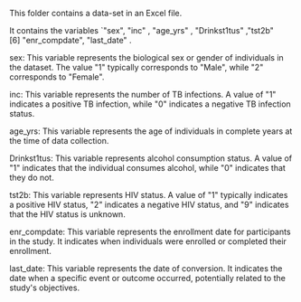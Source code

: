 This folder contains a  data-set in an Excel file.

It contains the variables `"sex", "inc" , "age_yrs" , "Drinkst1tus" ,"tst2b"       
[6] "enr_compdate", "last_date"  .

sex: This variable represents the biological sex or gender of individuals in the dataset. The value "1" typically corresponds to "Male", while "2" corresponds to "Female".

inc: This variable represents the number of TB infections. A value of "1" indicates a positive TB infection, while "0" indicates a negative TB infection status.

age_yrs: This variable represents the age of individuals in complete years at the time of data collection.

Drinkst1tus: This variable represents alcohol consumption status. A value of "1" indicates that the individual consumes alcohol, while "0" indicates that they do not.

tst2b: This variable represents HIV status. A value of "1" typically indicates a positive HIV status, "2" indicates a negative HIV status, and "9" indicates that the HIV status is unknown.

enr_compdate: This variable represents the enrollment date for participants in the study. It indicates when individuals were enrolled or completed their enrollment.

last_date: This variable represents the date of conversion. It indicates the date when a specific event or outcome occurred, potentially related to the study's objectives.



